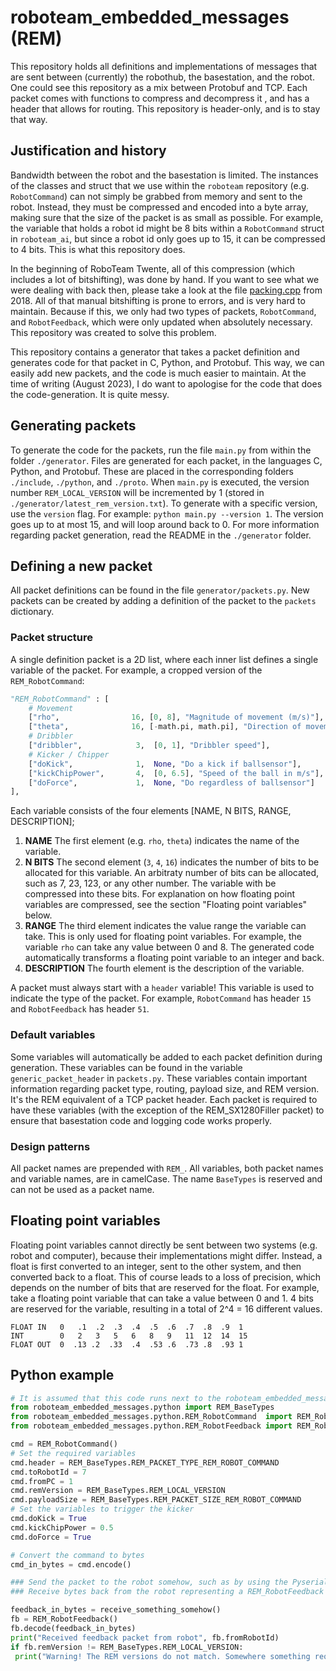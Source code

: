 # roboteam_embedded_messages (REM)

This repository holds all definitions and implementations of messages that are sent between (currently) the robothub, the basestation, and the robot. One could see this repository as a mix between Protobuf and TCP. Each packet comes with functions to compress and decompress it   , and has a header that allows for routing. This repository is header-only, and is to stay that way.

## Justification and history

Bandwidth between the robot and the basestation is limited. The instances of the classes and struct that we use within the `roboteam` repository (e.g. `RobotCommand`) can not simply be grabbed from memory and sent to the robot. Instead, they must be compressed and encoded into a byte array, making sure that the size of the packet is as small as possible. For example, the variable that holds a robot id might be 8 bits within a `RobotCommand` struct in `roboteam_ai`, but since a robot id only goes up to 15, it can be compressed to 4 bits. This is what this repository does.

In the beginning of RoboTeam Twente, all of this compression (which includes a lot of bitshifting), was done by hand. If you want to see what we were dealing with back then, please take a look at the file [packing.cpp](https://github.com/RoboTeamTwente/roboteam_robothub/blob/864fe51b29f8a7dc5cf43e65c77e91ca6da4b76e/src/packing.cpp#L145) from 2018. All of that manual bitshifting is prone to errors, and is very hard to maintain. Because if this, we only had two types of packets, `RobotCommand`, and `RobotFeedback`, which were only updated when absolutely necessary. This repository was created to solve this problem.

This repository contains a generator that takes a packet definition and generates code for that packet in C, Python, and Protobuf. This way, we can easily add new packets, and the code is much easier to maintain. At the time of writing (August 2023), I do want to apologise for the code that does the code-generation. It is quite messy.

## Generating packets

To generate the code for the packets, run the file `main.py` from within the folder `./generator`. Files are generated for each packet, in the languages C, Python, and Protobuf. These are placed in the corresponding folders `./include`, `./python`, and `./proto`. When `main.py` is executed, the version number `REM_LOCAL_VERSION` will be incremented by 1 (stored in `./generator/latest_rem_version.txt`). To generate with a specific version, use the `version` flag. For example: `python main.py --version 1`. The version goes up to at most 15, and will loop around back to 0. For more information regarding packet generation, read the README in the `./generator` folder.

## Defining a new packet

All packet definitions can be found in the file `generator/packets.py`. New packets can be created by adding a definition of the packet to the `packets` dictionary.

### Packet structure

A single definition packet is a 2D list, where each inner list defines a single variable of the packet. For example, a cropped version of the `REM_RobotCommand`:

```python
"REM_RobotCommand" : [
    # Movement
    ["rho",                16, [0, 8], "Magnitude of movement (m/s)"],
    ["theta",              16, [-math.pi, math.pi], "Direction of movement (radians)"],
    # Dribbler
    ["dribbler",            3,  [0, 1], "Dribbler speed"],
    # Kicker / Chipper
    ["doKick",              1,  None, "Do a kick if ballsensor"],
    ["kickChipPower",       4,  [0, 6.5], "Speed of the ball in m/s"],
    ["doForce",             1,  None, "Do regardless of ballsensor"]
],
```

Each variable consists of the four elements [NAME, N BITS, RANGE, DESCRIPTION];

1. **NAME** The first element (e.g. `rho`, `theta`) indicates the name of the variable.
2. **N BITS** The second element (`3`, `4`, `16`) indicates the number of bits to be allocated for this variable. An arbitraty number of bits can be allocated, such as 7, 23, 123, or any other number. The variable with be compressed into these bits. For explanation on how floating point variables are compressed, see the section "Floating point variables" below.
3. **RANGE** The third element indicates the value range the variable can take. This is only used for floating point variables. For example, the variable `rho` can take any value between 0 and 8. The generated code automatically transforms a floating point variable to an integer and back.
4. **DESCRIPTION** The fourth element is the description of the variable.

A packet must always start with a `header` variable! This variable is used to indicate the type of the packet. For example, `RobotCommand` has header `15` and `RobotFeedback` has header `51`.

### Default variables

Some variables will automatically be added to each packet definition during generation. These variables can be found in the variable `generic_packet_header` in `packets.py`. These variables contain important information regarding packet type, routing, payload size, and REM version. It's the REM equivalent of a TCP packet header. Each packet is required to have these variables (with the exception of the REM_SX1280Filler packet) to ensure that basestation code and logging code works properly.

### Design patterns

All packet names are prepended with `REM_`. All variables, both packet names and variable names, are in camelCase. The name `BaseTypes` is reserved and can not be used as a packet name.

## Floating point variables

Floating point variables cannot directly be sent between two systems (e.g. robot and computer), because their implementations might differ. Instead, a float is first converted to an integer, sent to the other system, and then converted back to a float. This of course leads to a loss of precision, which depends on the number of bits that are reserved for the float. For example, take a floating point variable that can take a value between 0 and 1. 4 bits are reserved for the variable, resulting in a total of 2^4 = 16 different values.

```text
FLOAT IN   0   .1  .2  .3  .4  .5  .6  .7  .8  .9  1 
INT        0   2   3   5   6   8   9   11  12  14  15
FLOAT OUT  0  .13 .2  .33  .4  .53 .6  .73 .8  .93 1 
```

## Python example

```python
# It is assumed that this code runs next to the roboteam_embedded_messages folder, not within it
from roboteam_embedded_messages.python import REM_BaseTypes
from roboteam_embedded_messages.python.REM_RobotCommand  import REM_RobotCommand
from roboteam_embedded_messages.python.REM_RobotFeedback import REM_RobotFeedback

cmd = REM_RobotCommand()
# Set the required variables
cmd.header = REM_BaseTypes.REM_PACKET_TYPE_REM_ROBOT_COMMAND
cmd.toRobotId = 7
cmd.fromPC = 1
cmd.remVersion = REM_BaseTypes.REM_LOCAL_VERSION
cmd.payloadSize = REM_BaseTypes.REM_PACKET_SIZE_REM_ROBOT_COMMAND
# Set the variables to trigger the kicker
cmd.doKick = True
cmd.kickChipPower = 0.5
cmd.doForce = True

# Convert the command to bytes
cmd_in_bytes = cmd.encode()

### Send the packet to the robot somehow, such as by using the Pyserial library
### Receive bytes back from the robot representing a REM_RobotFeedback packet

feedback_in_bytes = receive_something_somehow()
fb = REM_RobotFeedback()
fb.decode(feedback_in_bytes)
print("Received feedback packet from robot", fb.fromRobotId)
if fb.remVersion != REM_BaseTypes.REM_LOCAL_VERSION:
 print("Warning! The REM versions do not match. Somewhere something requires an update")
```
